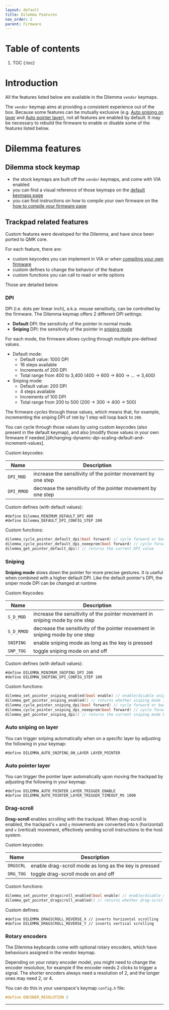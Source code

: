 ```yaml
---
layout: default
title: Dilemma Features
nav_order: 2
parent: Firmware
---
```


# Table of contents

1. TOC
{:toc}

# Introduction

All the features listed below are available in the Dilemma `vendor` keymaps.

The `vendor` keymap aims at providing a consistent experience out of the box. Because some features can be mutually exclusive (e.g. [Auto sniping on layer](#auto-sniping-on-layer) and [Auto pointer layer](#auto-pointer-layer)), not all features are enabled by default. It may be necessary to rebuild the firmware to enable or disable some of the features listed below.

# Dilemma features

## Dilemma stock keymap

- the stock keymaps are built off the `vendor` keymaps, and come with VIA enabled
- you can find a visual reference of those keymaps on the [default keymaps page][keymaps]
- you can find instructions on how to compile your own firmware on the [how to compile your firmware page][compile]

## Trackpad related features

Custom features were developed for the Dilemma, and have since been ported to QMK core.

For each feature, there are:

- custom keycodes you can implement in VIA or when [compiling your own firmware][compile]
- custom defines to change the behavior of the feature
- custom functions you can call to read or write options

Those are detailed below.

### DPI

DPI (i.e. dots per linear inch), a.k.a. mouse sensitivity, can be controlled by the firmware. The Dilemma keymap offers 2 different DPI settings:

- **Default** DPI: the sensitivity of the pointer in normal mode.
- **Sniping** DPI: the sensitivity of the pointer in [sniping mode](#sniping)

For each mode, the firmware allows cycling through multiple pre-defined values.

- Default mode:
    - Default value: 1000 DPI
    - 16 steps available
    - Increments of 200 DPI
    - Total range from 400 to 3,400 (400 → 600 → 800 → … → 3,400)
- Sniping mode:
    - Default value: 200 DPI
    - 4 steps available
    - Increments of 100 DPI
    - Total range from 200 to 500 (200 → 300 → 400 → 500)

The firmware _cycles_ through these values, which means that, for example, incrementing the sniping DPI of `500` by 1 step will loop back to `200`.

You can cycle through those values by using custom keycodes (also present in the default keymap), and also [modify those values in your own firmware if needed.](#changing-dynamic-dpi-scaling-default-and-increment-values].

Custom keycodes:

| Name   | Description                                                  |
| ------ | ------------------------------------------------------------ |
| `DPI_MOD` | increase the sensitivity of the pointer movement by one step |
| `DPI_RMOD` | decrease the sensitivity of the pointer movement by one step |


Custom defines (with default values):

```
#define Dilemma_MINIMUM_DEFAULT_DPI 400
#define Dilemma_DEFAULT_DPI_CONFIG_STEP 200
```

Custom functions:

```c
dilemma_cycle_pointer_default_dpi(bool forward) // cycle forward or backward the possible values
dilemma_cycle_pointer_default_dpi_noeeprom(bool forward) // cycle forward or backward the possible values without persisting the change to EEPROM
dilemma_get_pointer_default_dpi() // returns the current DPI value
```


### Sniping

**Sniping mode** slows down the pointer for more precise gestures. It is useful when combined with a higher default DPI. Like the default pointer's DPI, the sniper mode DPI can be changed at runtime

Custom Keycodes:

| Name   | Description                                                                  |
| ------ | ---------------------------------------------------------------------------- |
| `S_D_MOD` | increase the sensitivity of the pointer movement in sniping mode by one step |
| `S_D_RMOD` | decrease the sensitivity of the pointer movement in sniping mode by one step |
| `SNIPING`  | enable sniping mode as long as the key is pressed                            |
| `SNP_TOG` | toggle sniping mode on and off                                               |


Custom defines (with default values):

```
#define DILEMMA_MINIMUM_SNIPING_DPI 200
#define DILEMMA_SNIPING_DPI_CONFIG_STEP 100
```

Custom functions:

```c
dilemma_set_pointer_sniping_enabled(bool enable) // enable/disable sniping mode
dilemma_get_pointer_sniping_enabled() // returns whether sniping mode is currently enabled
dilemma_cycle_pointer_sniping_dpi(bool forward) // cycle forward or backward the possible values
dilemma_cycle_pointer_sniping_dpi_noeeprom(bool forward) // cycle forward or backward the possible values without persisting the change to EEPROM
dilemma_get_pointer_sniping_dpi() // returns the current sniping mode DPI value
```

### Auto sniping on layer

You can trigger sniping automatically when on a specific layer by adjusting the following in your keymap:

```
#define DILEMMA_AUTO_SNIPING_ON_LAYER LAYER_POINTER
```

### Auto pointer layer

You can trigger the pointer layer automatically upon moving the trackpad by adjusting the following in your keymap:

```
#define DILEMMA_AUTO_POINTER_LAYER_TRIGGER_ENABLE
#define DILEMMA_AUTO_POINTER_LAYER_TRIGGER_TIMEOUT_MS 1000
```

### Drag-scroll

**Drag-scroll** enables scrolling with the trackpad. When drag-scroll is enabled, the trackpad's `x` and `y` movements are converted into `h` (horizontal) and `v` (vertical) movement, effectively sending scroll instructions to the host system.

Custom keycodes:

| Name   | Description                                           |
| ------ | ----------------------------------------------------- |
| `DRGSCRL`  | enable drag-scroll mode as long as the key is pressed |
| `DRG_TOG` | toggle drag-scroll mode on and off                    |

Custom functions:

```c
dilemma_set_pointer_dragscroll_enabled(bool enable) // enable/disable drag-scroll
dilemma_get_pointer_dragscroll_enabled() // returns whether drag-scroll mode is currently enabled
```

Custom defines:

```
#define DILEMMA_DRAGSCROLL_REVERSE_X // inverts horizontal scrolling 
#define DILEMMA_DRAGSCROLL_REVERSE_Y // inverts vertical scrolling 
```

### Rotary encoders

The Dilemma keyboards come with optional rotary encoders, which have behaviours assigned in the vendor keymap.

Depending on your rotary encoder model, you might need to change the encoder resolution, for example if the encoder needs 2 clicks to trigger a signal. The shorter encoders always need a resolution of 2, and the longer ones may need 2, or 4.

You can do this in your userspace's keymap `config.h` file:

```c
#define ENCODER_RESOLUTION 2
```

----

[keymaps]: {{site.baseurl}}/fw/default-keymaps.html
[compile]: {{site.baseurl}}/fw/compile-firmware.html